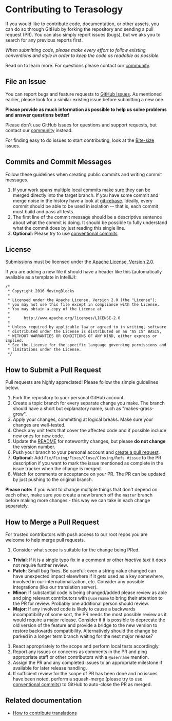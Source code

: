Contributing to Terasology
==================================

If you would like to contribute code, documentation, or other assets, you can do so through GitHub by forking the repository and sending a pull request (PR). You can also simply report issues (bugs), but we aks you to search for any previous reports first.

*When submitting code, please make every effort to follow existing conventions and style in order to keep the code as readable as possible.*

Read on to learn more. For questions please contact our [community](/README.md#Community).

File an Issue
-------------
You can report bugs and feature requests to [GitHub Issues](https://github.com/MovingBlocks/TerasologyLauncher/issues). As mentioned earlier, please look for a similar existing issue before submitting a new one.

__Please provide as much information as possible to help us solve problems and answer questions better!__

Please don't use GitHub Issues for questions and support requests, but contact our [community](/README.md#Community) instead.

For finding easy to do issues to start contributing, look at the [Bite-size](https://github.com/MovingBlocks/TerasologyLauncher/labels/Bite-size) issues.

Commits and Commit Messages
---------------------------
Follow these guidelines when creating public commits and writing commit messages.

1. If your work spans multiple local commits make sure they can be merged directly into the target branch. If you have some commit and merge noise in the history have a look at [git-rebase](https://git-scm.com/docs/git-rebase). Ideally, every commit should be able to be used in isolation -- that is, each commit must build and pass all tests.
1. The first line of the commit message should be a descriptive sentence about what the commit is doing. It should be possible to fully understand what the commit does by just reading this single line. 
1. **Optional:** Please try to use [conventional commits](https://www.conventionalcommits.org/en/v1.0.0/)

License
-------
Submissions must be licensed under the [Apache License, Version 2.0](http://www.apache.org/licenses/LICENSE-2.0.html).

If you are adding a new file it should have a header like this (automatically available as a template in IntelliJ):
~~~
/*
 * Copyright 2016 MovingBlocks
 *
 * Licensed under the Apache License, Version 2.0 (the "License");
 * you may not use this file except in compliance with the License.
 * You may obtain a copy of the License at
 *
 *      http://www.apache.org/licenses/LICENSE-2.0
 *
 * Unless required by applicable law or agreed to in writing, software
 * distributed under the License is distributed on an "AS IS" BASIS,
 * WITHOUT WARRANTIES OR CONDITIONS OF ANY KIND, either express or implied.
 * See the License for the specific language governing permissions and
 * limitations under the License.
 */
~~~

How to Submit a Pull Request
----------------------------
Pull requests are highly appreciated! Please follow the simple guidelines below. 

1. Fork the repository to your personal GitHub account.
1. Create a topic branch for every separate change you make. The branch should have a short but explanatory name, such as "makes-grass-grow".
1. Apply your changes, committing at logical breaks. Make sure your changes are well-tested. 
1. Check any unit tests that cover the affected code and if possible include new ones for new code.
1. Update the [README](/README.md) for noteworthy changes, but please __do not change__ the version number.
1. Push your branch to your personal account and [create a pull request](https://help.github.com/articles/using-pull-requests/). 
1. **Optional:** Add `Fix/Fixing/Fixes/Close/Closing/Refs #issue` to the PR description if you want to mark the issue mentioned as complete in the issue tracker when the change is merged.
1. Watch for comments or acceptance on your PR. The PR can be updated by just pushing to the original branch.

__Please note:__ if you want to change multiple things that don't depend on each other, make sure you create a new branch off the `master` branch before making more changes - this way we can take in each change separately.

How to Merge a Pull Request
---------------------------
For trusted contributors with push access to our root repos you are welcome to help merge pull requests.

1. Consider what scope is suitable for the change being PRed.
  * **Trivial**: If it is a single typo fix in a comment or other *inactive text* it does not require further review.
  * **Patch**: Small bug fixes. Be careful: even a string value changed can have unexpected impact elsewhere if it gets used as a key somewhere, involved in our internationalization, etc. Consider any possible integrations (like our translation server).
  * **Minor**: If substantial code is being changed/added please review as able and ping relevant contributors with `@username` to bring their attention to the PR for review. Probably one additional person should review. 
  * **Major**: If any involved code is likely to cause a backwards incompatibility of some sort, the PR needs the most possible review as it would require a major release. Consider if it is possible to deprecate the old version of the feature and provide a bridge to the new version to restore backwards compatibility. Alternatively should the change be parked in a longer term branch waiting for the next major release?
1. React appropriately to the scope and perform local tests accordingly.
1. Report any issues or concerns as comments in the PR and ping appropriate staff or other contributors with a `@username` mention.
1. Assign the PR and any completed issues to an appropriate milestone if available for later release handling.
1. If sufficient review for the scope of PR has been done and no issues have been noted, perform a squash-merge (please try to use [conventional commits](https://www.conventionalcommits.org/en/v1.0.0/)) to GitHub to auto-close the PR as merged.

Related documentation
---------------------
- [How to contribute translations](Add-New-Translation.md)
